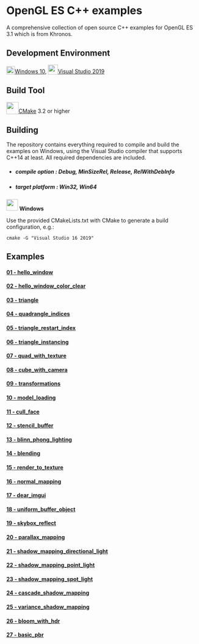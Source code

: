 # OpenGL ES C++ examples
A comprehensive collection of open source C++ examples for OpenGL ES 3.1 which is from Khronos.

## Development Environment

<img src="./images/windowslogo.png" alt="" height="22px" valign="bottom">[Windows 10](https://www.microsoft.com/en-us/software-download/windows10), <img src="./images/vs2019logo.png" alt="" height="26px" valign="bottom">[Visual Studio 2019](https://visualstudio.microsoft.com/zh-hant/vs/?rr=https%3A%2F%2Fwww.baidu.com%2Flink%3Furl%3DS64iLGalmjZ-FW3YG98CKR-p-qlL5e44wYM1QX0YOcUTbyVG9RW-OuEKWDJvhpo5eA_XrGeAjalso5T-f03iaK%26wd%3D%26eqid%3Db664e1c30015a0e9000000065d07a930)

## Build Tool

<img src="./images/cmakelogo.png" alt="" height="32px" valign="bottom">[CMake](https://cmake.org/) 3.2 or higher

## Building

The repository contains everything required to compile and build the examples on Windows,  using the Visual Studio compiler that supports C++14 at least. All required dependencies are included.

- ##### compile option : Debug, MinSizeRel, Release, RelWithDebInfo

- ##### target platform : Win32, Win64

<img src="./images/windowslogo.png" alt="" height="30px"> **Windows**

Use the provided CMakeLists.txt with CMake to generate a build configuration, e.g.:

```
cmake -G "Visual Studio 16 2019"
```

## Examples

#### [01 - hello_window](<https://github.com/rinkowei/OpenGLES_Examples/tree/master/src/01.hello_window>)



#### [02 - hello_window_color_clear](<https://github.com/rinkowei/OpenGLES_Examples/tree/master/src/02.hello_window_color_clear>)



#### [03 - triangle](<https://github.com/rinkowei/OpenGLES_Examples/tree/master/src/03.triangle>)



#### [04 - quadrangle_indices](<https://github.com/rinkowei/OpenGLES_Examples/tree/master/src/04.quadrangle_indices>)



#### [05 - triangle_restart_index](<https://github.com/rinkowei/OpenGLES_Examples/tree/master/src/05.triangle_restart_index>)



#### [06 - triangle_instancing](<https://github.com/rinkowei/OpenGLES_Examples/tree/master/src/06.triangle_instancing>)



#### [07 - quad_with_texture](<https://github.com/rinkowei/OpenGLES_Examples/tree/master/src/07.quad_with_texture>)



#### [08 - cube_with_camera](<https://github.com/rinkowei/OpenGLES_Examples/tree/master/src/08.cube_with_camera>)



#### [09 - transformations](<https://github.com/rinkowei/OpenGLES_Examples/tree/master/src/09.transformations>)



#### [10 - model_loading](<https://github.com/rinkowei/OpenGLES_Examples/tree/master/src/10.model_loading>)



#### [11 - cull_face](<https://github.com/rinkowei/OpenGLES_Examples/tree/master/src/11.cull_face>)



#### [12 - stencil_buffer](<https://github.com/rinkowei/OpenGLES_Examples/tree/master/src/12.stencil_buffer>)



#### [13 - blinn_phong_lighting](<https://github.com/rinkowei/OpenGLES_Examples/tree/master/src/13.blinn_phong_lighting>)



#### [14 - blending](<https://github.com/rinkowei/OpenGLES_Examples/tree/master/src/14.blending>)



#### [15 - render_to_texture](<https://github.com/rinkowei/OpenGLES_Examples/tree/master/src/15.render_to_texture>)



#### [16 - normal_mapping](<https://github.com/rinkowei/OpenGLES_Examples/tree/master/src/16.normal_mapping>)



#### [17 - dear_imgui](<https://github.com/rinkowei/OpenGLES_Examples/tree/master/src/17.dear_imgui>)



#### [18 - uniform_buffer_object](<https://github.com/rinkowei/OpenGLES_Examples/tree/master/src/18.uniform_buffer_object>)



#### [19 - skybox_reflect](<https://github.com/rinkowei/OpenGLES_Examples/tree/master/src/19.skybox_reflect>)



#### [20 - parallax_mapping](<https://github.com/rinkowei/OpenGLES_Examples/tree/master/src/20.parallax_mapping>)



#### [21 - shadow_mapping_directional_light](<https://github.com/rinkowei/OpenGLES_Examples/tree/master/src/21.shadow_mapping_directional_light>)



#### [22 - shadow_mapping_point_light](<https://github.com/rinkowei/OpenGLES_Examples/tree/master/src/22.shadow_mapping_point_light>)



#### [23 - shadow_mapping_spot_light](<https://github.com/rinkowei/OpenGLES_Examples/tree/master/src/23.shadow_mapping_spot_light>)



#### [24 - cascade_shadow_mapping](<https://github.com/rinkowei/OpenGLES_Examples/tree/master/src/24.cascade_shadow_mapping>)



#### [25 - variance_shadow_mapping](<https://github.com/rinkowei/OpenGLES_Examples/tree/master/src/25.variance_shadow_mapping>)



#### [26 - bloom_with_hdr](<https://github.com/rinkowei/OpenGLES_Examples/tree/master/src/26.bloom_with_hdr>)



#### [27 - basic_pbr](<https://github.com/rinkowei/OpenGLES_Examples/tree/master/src/27.basic_pbr>)